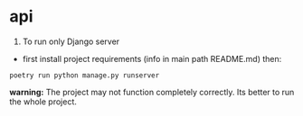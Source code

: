 # api

1. To run only Django server

- first install project requirements (info in main path README.md) then:

``` shell
poetry run python manage.py runserver
```

**warning:** The project may not function completely correctly.
Its better to run the whole project.
